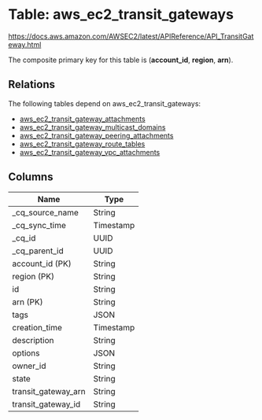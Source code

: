 # Table: aws_ec2_transit_gateways

https://docs.aws.amazon.com/AWSEC2/latest/APIReference/API_TransitGateway.html

The composite primary key for this table is (**account_id**, **region**, **arn**).

## Relations

The following tables depend on aws_ec2_transit_gateways:
  - [aws_ec2_transit_gateway_attachments](aws_ec2_transit_gateway_attachments.md)
  - [aws_ec2_transit_gateway_multicast_domains](aws_ec2_transit_gateway_multicast_domains.md)
  - [aws_ec2_transit_gateway_peering_attachments](aws_ec2_transit_gateway_peering_attachments.md)
  - [aws_ec2_transit_gateway_route_tables](aws_ec2_transit_gateway_route_tables.md)
  - [aws_ec2_transit_gateway_vpc_attachments](aws_ec2_transit_gateway_vpc_attachments.md)

## Columns

| Name          | Type          |
| ------------- | ------------- |
|_cq_source_name|String|
|_cq_sync_time|Timestamp|
|_cq_id|UUID|
|_cq_parent_id|UUID|
|account_id (PK)|String|
|region (PK)|String|
|id|String|
|arn (PK)|String|
|tags|JSON|
|creation_time|Timestamp|
|description|String|
|options|JSON|
|owner_id|String|
|state|String|
|transit_gateway_arn|String|
|transit_gateway_id|String|